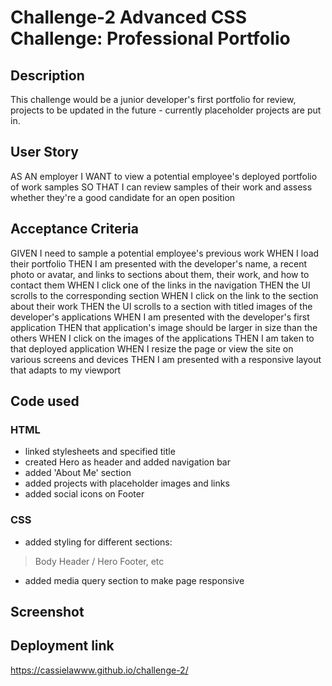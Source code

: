 # Challenge-2 Advanced CSS Challenge: Professional Portfolio
## Description
This challenge would be a junior developer's first portfolio for review, projects to be updated in the future - currently placeholder projects are put in.
## User Story
AS AN employer
I WANT to view a potential employee's deployed portfolio of work samples
SO THAT I can review samples of their work and assess whether they're a good candidate for an open position
## Acceptance Criteria
GIVEN I need to sample a potential employee's previous work
WHEN I load their portfolio
THEN I am presented with the developer's name, a recent photo or avatar, and links to sections about them, their work, and how to contact them
WHEN I click one of the links in the navigation
THEN the UI scrolls to the corresponding section
WHEN I click on the link to the section about their work
THEN the UI scrolls to a section with titled images of the developer's applications
WHEN I am presented with the developer's first application
THEN that application's image should be larger in size than the others
WHEN I click on the images of the applications
THEN I am taken to that deployed application
WHEN I resize the page or view the site on various screens and devices
THEN I am presented with a responsive layout that adapts to my viewport
## Code used
### HTML
- linked stylesheets and specified title
- created Hero as header and added navigation bar
- added 'About Me' section
- added projects with placeholder images and links
- added social icons on Footer

### CSS
- added styling for different sections:
 > Body
 > Header / Hero
 > Footer, etc
- added media query section to make page responsive

## Screenshot

## Deployment link
https://cassielawww.github.io/challenge-2/ 
